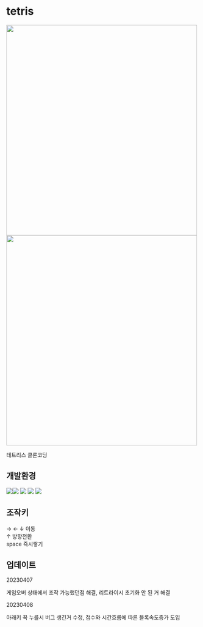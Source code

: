 # tetris

<div style="margin:0 auto">
<img src="https://user-images.githubusercontent.com/111833798/230324348-ca7adfbf-19d3-44b5-b84b-8905202ae962.png" width="500" height="550"><img src="https://user-images.githubusercontent.com/111833798/230323595-74208086-6fff-4f0b-9284-c3774e549337.png" width="500" height="550">
</div>

테트리스 클론코딩

## 개발환경

<img src="https://img.shields.io/badge/HTML5-E34F26?style=for-the-badge&logo=HTML5&logoColor=white"><img src="https://img.shields.io/badge/CSS3-1572B6?style=for-the-badge&logo=CSS3&logoColor=white">
<img src="https://img.shields.io/badge/JS-F7DF1E?style=for-the-badge&logo=JavaScript&logoColor=white">
<img src="https://img.shields.io/badge/jQuery-0769AD?style=for-the-badge&logo=jQuery&logoColor=white">
<img src="https://img.shields.io/badge/Visual Studio-007ACC?style=for-the-badge&logo=Visual Studio&logoColor=white">

## 조작키

→ ← ↓ 이동 <br>
↑ 방향전환 <br>
space 즉시쌓기

## 업데이트
<p>20230407</p><p>게임오버 상태에서 조작 가능했던점 해결, 리트라이시 초기화 안 된 거 해결</p>
<p>20230408</p><p>아래키 꾹 누를시 버그 생긴거 수정, 점수와 시간흐름에 따른 블록속도증가 도입</p>



